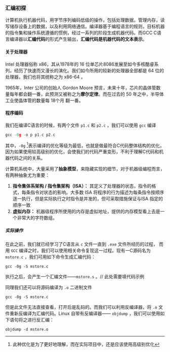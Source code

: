 ### 汇编初探

计算机执行机器代码，用字节序列编码低级的操作，包括处理数据，管理内存，读写储存设备上的数据，以及利用网络通信。编译器基于编程语言的规则，目标机器的指令集和操作系统遵循的惯例，经过一系列的阶段生成机器代码。而GCC C语言编译器以**汇编代码**的形式产生输出，**汇编代码是机器代码的文本表示**。

#### 关于处理器

Intel 处理器俗称 x86，其从1978年的 16 位单芯片8086发展至如今多核酷睿系列，经历了快速而又漫长的演化。我们如今所用的较新的处理器全部都是 64 位的处理器，我们也将其统称之为 x86-64 。

1965年，Inter 公司的创始人 Gordon Moore 预言，未来十年，芯片的晶体管数量每年都会翻一番，此预测又被称之为**摩尔定律**。而在过去的 50 年之中，半导体工业使晶体管的数量每 18个月 翻一番。

#### 程序编码

我们在编译C语言的时候，有两个文件 `p1.c` 和 `p2.c` ，我们可以使用 `gcc` 编译

```c
gcc -0g -o p p1.c p2.c
```

其中，`-0g` [^1]表示编译的优化等级为最低，也就是做最符合C代码整体结构的优化，因为如果使用较高级别的优化，会使我们的代码严重变形，不利于理解C代码和机器代码之间的关系。

计算机系统中，大量采用了**抽象模型**，来隐藏实现的细节，对于机器级编程而言，有两种抽象尤为重要：

1. **指令集体系架构 / 指令集架构（ISA）：** 其定义了处理器的状态，指令的格式，每条指令对状态的影响。大多数 ISA 将程序的行为描述为每条指令按顺序逐一执行，但是实际执行之时指令是并发的，但可采取措施保证与ISA 指定的顺序一致
2. **虚拟内存：** 机器级程序所使用的内存是虚拟地址，提供的内存模型看上去是一个非常大的字符数组。

##### 实际操作

在此之前，我们就已经学习了C语言从 `c` 文件一直到 `.exe` 文件所经历的过程， 而用 `GCC` 编译之时，我们可以使用相关命令复现这一过程。现有一C源码名为 `mstore.c` ，我们可用如下命令生成汇编代码：

```shell
gcc -0g -S mstore.c
```

执行之后，会产生一个汇编文件——`mstore.s` 。// 此处需要填代码示例

同理我们还可以将源码编译为 `.o` 二进制文件

```shell
gcc -0g -S mstore.c
```

但是此文件无法直接查看，打开后是乱码的。而我们可以利用反编译器，将 `.o` 文件重新反编译为汇编代码。Linux 自带有反编译器—— `objdump` ，我们可以使用如下语句将之进行反汇编：

```shell
objdump -d mstore.o
```



[^1]: 此种优化是为了更好地理解，而在实际项目中，还是应该使用高级别优化